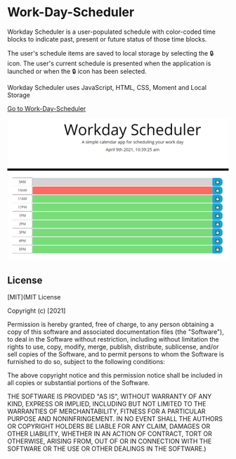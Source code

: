 # Work-Day-Scheduler


Workday Scheduler is a user-populated schedule with color-coded time blocks to indicate past, present or future status of those time blocks.  

The user's schedule items are saved to local storage by selecting the &#128274; icon.  The user's current schedule is presented when the application is launched or when the &#128274; icon has been selected.

Workday Scheduler uses JavaScript, HTML, CSS, Moment and Local Storage

[Go to Work-Day-Scheduler](https://xr7tsi.github.io/Work-Day-Scheduler/)

![work day scheduler demo](./assets/Workday-Scheduler.png)

## License
[MIT](MIT License

Copyright (c) [2021]

Permission is hereby granted, free of charge, to any person obtaining a copy
of this software and associated documentation files (the "Software"), to deal
in the Software without restriction, including without limitation the rights
to use, copy, modify, merge, publish, distribute, sublicense, and/or sell
copies of the Software, and to permit persons to whom the Software is
furnished to do so, subject to the following conditions:

The above copyright notice and this permission notice shall be included in all
copies or substantial portions of the Software.

THE SOFTWARE IS PROVIDED "AS IS", WITHOUT WARRANTY OF ANY KIND, EXPRESS OR
IMPLIED, INCLUDING BUT NOT LIMITED TO THE WARRANTIES OF MERCHANTABILITY,
FITNESS FOR A PARTICULAR PURPOSE AND NONINFRINGEMENT. IN NO EVENT SHALL THE
AUTHORS OR COPYRIGHT HOLDERS BE LIABLE FOR ANY CLAIM, DAMAGES OR OTHER
LIABILITY, WHETHER IN AN ACTION OF CONTRACT, TORT OR OTHERWISE, ARISING FROM,
OUT OF OR IN CONNECTION WITH THE SOFTWARE OR THE USE OR OTHER DEALINGS IN THE
SOFTWARE.)